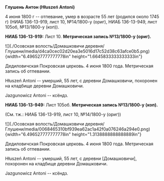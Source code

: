 **Глушень Антон (Hłuszeń Antoni)**

4 июня 1800 г -- отпевание, умер в возрасте 55 лет (родился около 1745
г) (НИАБ 136-13-919, лист 10, №14/1800-у (ориг), НИАБ 136-13-949, лист
105об, №13/1800-у (коп)).

**НИАБ 136-13-919:** Лист 10. **Метрическая запись №13/1800-у (ориг).**

![](./Осовская волость/Домашковичи деревня/Глушени/media/d4ca0cec02d20ea3e5016d17c52d38c63afce0b5.png){width="6.496527777777778in"
height="1.6645833333333333in"}

Дедиловичская Покровская церковь. 4 июня 1800 года. Метрическая запись
об отпевании.

Hłuszeń Antoni -- умерший, 55 лет, с деревни Домашковичи, похоронен на
кладбище деревни Домашковичи.

Jazgunowicz Antoni -- ксёндз.

**НИАБ 136-13-949:** Лист 105об. **Метрическая запись №13/1800-у
(коп).**

(См. тж.: НИАБ 136-13-919, лист 10, №14/1800-у (ориг))

![](./Осовская волость/Домашковичи деревня/Глушени/media/0068465310bf939ea62ac1a42f0a076246a294e0.png){width="6.496527777777778in"
height="1.3138888888888889in"}

Дедиловичская Покровская церковь. 4 июня 1800 года. Метрическая запись
об отпевании.

Hłuszeń Antoni -- умерший, 55 лет, с деревни \[Домашковичи\], похоронен
на кладбище деревни Домашковичи.

Jazgunowicz Antoni -- ксёндз.
